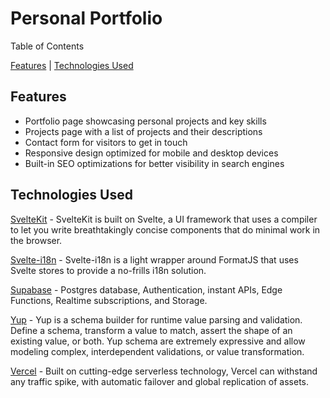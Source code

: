 # Personal Portfolio

Table of Contents

[Features](#features) | [Technologies Used](#technologies-used)

## Features
- Portfolio page showcasing personal projects and key skills
- Projects page with a list of projects and their descriptions
- Contact form for visitors to get in touch 
- Responsive design optimized for mobile and desktop devices
- Built-in SEO optimizations for better visibility in search engines

## Technologies Used
[SvelteKit](https://kit.svelte.dev/) - SvelteKit is built on Svelte, a UI framework that uses a compiler to let you write breathtakingly concise components that do minimal work in the browser.

[Svelte-i18n](https://github.com/kaisermann/svelte-i18n) - Svelte-i18n is a light wrapper around FormatJS that uses Svelte stores to provide a no-frills i18n solution.

[Supabase](https://supabase.com/) - Postgres database, Authentication, instant APIs, Edge Functions, Realtime subscriptions, and Storage.

[Yup](https://github.com/jquense/yup) - Yup is a schema builder for runtime value parsing and validation. Define a schema, transform a value to match, assert the shape of an existing value, or both. Yup schema are extremely expressive and allow modeling complex, interdependent validations, or value transformation.

[Vercel](https://vercel.com/) - Built on cutting-edge serverless technology, Vercel can withstand any traffic spike, with automatic failover and global replication of assets.

